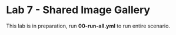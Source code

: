 # Lab 7 - Shared Image Gallery

This lab is in preparation, run **00-run-all.yml** to run entire scenario.